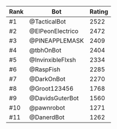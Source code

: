 Rank|Bot|Rating
---|---|---
#1|@TacticalBot|2522
#2|@ElPeonElectrico|2472
#3|@PINEAPPLEMASK|2409
#4|@tbhOnBot|2404
#5|@InvinxibleFlxsh|2334
#6|@RaspFish|2285
#7|@DarkOnBot|2270
#8|@Groot123456|1768
#9|@DavidsGuterBot|1560
#10|@pawnrobot|1271
#11|@DanerdBot|1262
